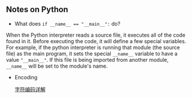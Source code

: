 ## Notes on Python

- What does `if __name__ == "__main__":` do?

When the Python interpreter reads a source file, it executes all of the code found in it. Before executing the code, it will define a few special variables. For example, if the python interpreter is running that module (the source file) as the main program, it sets the special `__name__` variable to have a value `"__main__"`. If this file is being imported from another module, `__name__` will be set to the module's name.

- Encoding

    [字符编码详解](http://www.crifan.com/files/doc/docbook/char_encoding/release/html/char_encoding.html)
